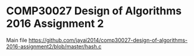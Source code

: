 # COMP30027 Design of Algorithms 2016 Assignment 2

Main file 
https://github.com/jayai2014/comp30027-design-of-algorithms-2016-assignment2/blob/master/hash.c
